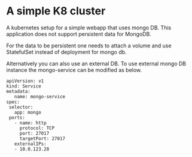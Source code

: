 # A simple K8 cluster
A kubernetes setup for a simple webapp that uses mongo DB. This application does not support persistent data for MongoDB. 

For the data to be persistent one needs to attach a volume and use StatefulSet instead of deployment for mongo db. 

Alternatively you can also use an external DB. To use external mongo DB instance the mongo-service can be modified as below.

 ```
 apiVersion: v1
 kind: Service
 metadata:
    name: mongo-service
 spec:
  selector:
    app: mongo
  ports:
    - name: http
      protocol: TCP
      port: 27017
      targetPort: 27017
    externalIPs:
    - 10.0.123.28
```
